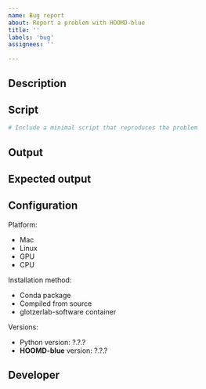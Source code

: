 ```yaml
---
name: Bug report
about: Report a problem with HOOMD-blue
title: ''
labels: 'bug'
assignees: ''

---
```


## Description

<!-- Describe the problem. -->

## Script

```python
# Include a minimal script that reproduces the problem

```

<!-- Attach any input files needed to execute the script. -->

## Output

<!-- What output did you get? -->

## Expected output

<!-- What output did you expect? -->

## Configuration

<!-- What is your system configuration? -->

<!-- Remove items that do not apply. -->

Platform:
- Mac
- Linux
- GPU
- CPU

Installation method:
- Conda package
- Compiled from source
- glotzerlab-software container

<!-- What software versions do you have? -->

Versions:
- Python version: ?.?.?
- **HOOMD-blue** version: ?.?.?

## Developer

<!-- Who should implement the fix? We would welcome your contribution! -->
